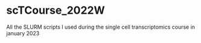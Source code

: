 # scTCourse_2022W
All the SLURM scripts I used during the single cell transcriptomics course in january 2023
